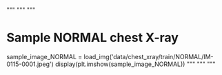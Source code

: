 

""" """ """
# Sample NORMAL chest X-ray
sample_image_NORMAL = load_img('data/chest_xray/train/NORMAL/IM-0115-0001.jpeg')
display(plt.imshow(sample_image_NORMAL))
""" """ """